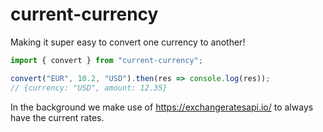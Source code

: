 # current-currency
Making it super easy to convert one currency to another!

```ts
import { convert } from "current-currency";

convert("EUR", 10.2, "USD").then(res => console.log(res));
// {currency: "USD", amount: 12.35}
```

In the background we make use of https://exchangeratesapi.io/ to always have the current rates.
